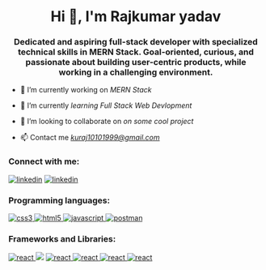 <h1 align="center">Hi 👋, I'm Rajkumar yadav</h1>
<h3 align="center"> Dedicated and aspiring full-stack developer with specialized technical skills in MERN Stack. Goal-oriented, curious, and passionate about building user-centric products, while working in a challenging environment.</h3>

- 🔭 I’m currently working on *MERN Stack*

- 🌱 I’m currently *learning Full Stack Web Devlopment*

- 👯 I’m looking to collaborate on *on some cool project*

- 📫 Contact me *kuraj10101999@gmail.com*

<h3 align="left">Connect with me:</h3>
<p align="left">
  <a href="https://www.linkedin.com/in/rajkumar-yadav-0461a221b/" alt="linkedin"  >  <img src="https://img.shields.io/badge/LinkedIn-0077B5?style=for-the-badge&logo=linkedin&logoColor=white" alt="linkedin" /></a>
   <a href="https://github.com/rajkumaryadav199" alt="gitHub"  >  <img src="https://img.shields.io/badge/GitHub-100000?style=for-the-badge&logo=github&logoColor=white" alt="linkedin" /></a>
</p>

<h3 align="left">Programming languages:</h3>
<p align="left"> <a href="https://www.w3schools.com/css/" target="_blank" rel="noreferrer"> <img src="https://img.shields.io/badge/CSS3-1572B6?style=for-the-badge&logo=css3&logoColor=white" alt="css3" /> </a> <a href="https://www.w3.org/html/" target="_blank" rel="noreferrer"> <img src="https://img.shields.io/badge/HTML5-E34F26?style=for-the-badge&logo=html5&logoColor=white" alt="html5" /> </a>  <a href="https://developer.mozilla.org/en-US/docs/Web/JavaScript" target="_blank" rel="noreferrer"> <img src="https://img.shields.io/badge/JavaScript-323330?style=for-the-badge&logo=javascript&logoColor=F7DF1E" alt="javascript" /> </a> <a href="https://json-server.com" target="_blank" rel="noreferrer"> <img src="https://img.shields.io/badge/json-5E5C5C?style=for-the-badge&logo=json&logoColor=white" alt="postman" /> </a> 
  </p>
  
  <h3 align="left">Frameworks and Libraries:</h3>
  
  <p align="left">
   <a href="https://reactjs.org/" target="_blank" rel="noreferrer"> <img src="https://img.shields.io/badge/React-20232A?style=for-the-badge&logo=react&logoColor=61DAFB" alt="react"/> </a> <a> <img src="https://img.shields.io/badge/Redux-593D88?style=for-the-badge&logo=redux&logoColor=white"/></a>
    <a href="https://Nodejs.org/" target="_blank" rel="noreferrer"> <img src="https://img.shields.io/badge/Node.js-339933?style=for-the-badge&logo=nodedotjs&logoColor=white" alt="react"/> </a> <a href="https://vite.org/" target="_blank" rel="noreferrer"> <img src="https://img.shields.io/badge/Vite-B73BFE?style=for-the-badge&logo=vite&logoColor=FFD62E" alt="react"/> </a>
    <a href="https://express.org/" target="_blank" rel="noreferrer"> <img src="https://img.shields.io/badge/Express.js-000000?style=for-the-badge&logo=express&logoColor=white" alt="react"/> </a>
   <a href="https://mongodb.org/" target="_blank" rel="noreferrer"> <img src="https://img.shields.io/badge/MongoDB-4EA94B?style=for-the-badge&logo=mongodb&logoColor=white" alt="react"/> </a>

</p>
